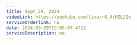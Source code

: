```yaml
---
title: Sept 29, 2024
videoLink: https://youtube.com/live/rG_ArMZLJQk
serviceOrderlink: na
date: 2024-09-29T15:05:07.471Z
serviceDescription: n﻿a
---
```

